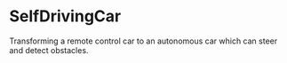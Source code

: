 # SelfDrivingCar
Transforming a remote control car to an autonomous car which can steer and detect obstacles.
